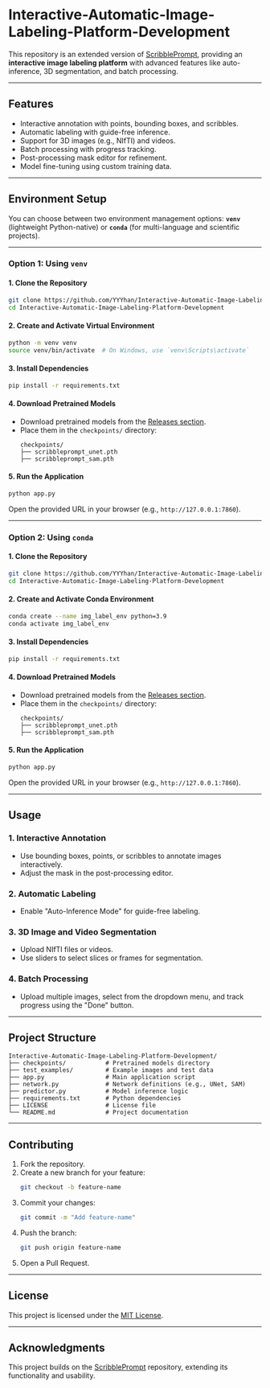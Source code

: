# **Interactive-Automatic-Image-Labeling-Platform-Development**

This repository is an extended version of [ScribblePrompt](https://huggingface.co/spaces/halleewong/ScribblePrompt), providing an **interactive image labeling platform** with advanced features like auto-inference, 3D segmentation, and batch processing.

---

## **Features**
- Interactive annotation with points, bounding boxes, and scribbles.
- Automatic labeling with guide-free inference.
- Support for 3D images (e.g., NIfTI) and videos.
- Batch processing with progress tracking.
- Post-processing mask editor for refinement.
- Model fine-tuning using custom training data.

---

## **Environment Setup**

You can choose between two environment management options: **`venv`** (lightweight Python-native) or **`conda`** (for multi-language and scientific projects).

---

### **Option 1: Using `venv`**

#### **1. Clone the Repository**
```bash
git clone https://github.com/YYYhan/Interactive-Automatic-Image-Labeling-Platform-Development.git
cd Interactive-Automatic-Image-Labeling-Platform-Development
```

#### **2. Create and Activate Virtual Environment**
```bash
python -m venv venv
source venv/bin/activate  # On Windows, use `venv\Scripts\activate`
```

#### **3. Install Dependencies**
```bash
pip install -r requirements.txt
```

#### **4. Download Pretrained Models**
- Download pretrained models from the [Releases section](https://github.com/YYYhan/Interactive-Automatic-Image-Labeling-Platform-Development/releases).
- Place them in the `checkpoints/` directory:
  ```plaintext
  checkpoints/
  ├── scribbleprompt_unet.pth
  ├── scribbleprompt_sam.pth
  ```

#### **5. Run the Application**
```bash
python app.py
```
Open the provided URL in your browser (e.g., `http://127.0.0.1:7860`).

---

### **Option 2: Using `conda`**

#### **1. Clone the Repository**
```bash
git clone https://github.com/YYYhan/Interactive-Automatic-Image-Labeling-Platform-Development.git
cd Interactive-Automatic-Image-Labeling-Platform-Development
```

#### **2. Create and Activate Conda Environment**
```bash
conda create --name img_label_env python=3.9
conda activate img_label_env
```

#### **3. Install Dependencies**
```bash
pip install -r requirements.txt
```

#### **4. Download Pretrained Models**
- Download pretrained models from the [Releases section](https://github.com/YYYhan/Interactive-Automatic-Image-Labeling-Platform-Development/releases).
- Place them in the `checkpoints/` directory:
  ```plaintext
  checkpoints/
  ├── scribbleprompt_unet.pth
  ├── scribbleprompt_sam.pth
  ```

#### **5. Run the Application**
```bash
python app.py
```
Open the provided URL in your browser (e.g., `http://127.0.0.1:7860`).

---

## **Usage**

### **1. Interactive Annotation**
- Use bounding boxes, points, or scribbles to annotate images interactively.
- Adjust the mask in the post-processing editor.

### **2. Automatic Labeling**
- Enable "Auto-Inference Mode" for guide-free labeling.

### **3. 3D Image and Video Segmentation**
- Upload NIfTI files or videos.
- Use sliders to select slices or frames for segmentation.

### **4. Batch Processing**
- Upload multiple images, select from the dropdown menu, and track progress using the "Done" button.

---

## **Project Structure**

```plaintext
Interactive-Automatic-Image-Labeling-Platform-Development/
├── checkpoints/           # Pretrained models directory
├── test_examples/         # Example images and test data
├── app.py                 # Main application script
├── network.py             # Network definitions (e.g., UNet, SAM)
├── predictor.py           # Model inference logic
├── requirements.txt       # Python dependencies
├── LICENSE                # License file
└── README.md              # Project documentation
```

---

## **Contributing**

1. Fork the repository.
2. Create a new branch for your feature:
   ```bash
   git checkout -b feature-name
   ```
3. Commit your changes:
   ```bash
   git commit -m "Add feature-name"
   ```
4. Push the branch:
   ```bash
   git push origin feature-name
   ```
5. Open a Pull Request.

---

## **License**

This project is licensed under the [MIT License](LICENSE).

---

## **Acknowledgments**

This project builds on the [ScribblePrompt](https://huggingface.co/spaces/halleewong/ScribblePrompt) repository, extending its functionality and usability.
